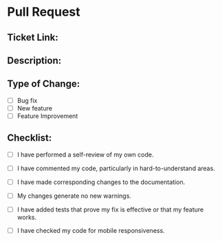 # Pull Request

## Ticket Link:

## Description:

## Type of Change:
- [ ] Bug fix
- [ ] New feature
- [ ] Feature Improvement

## Checklist:
- [ ] I have performed a self-review of my own code.
- [ ] I have commented my code, particularly in hard-to-understand areas.
- [ ] I have made corresponding changes to the documentation.
- [ ] My changes generate no new warnings.
- [ ] I have added tests that prove my fix is effective or that my feature works.
- [ ] I have checked my code for mobile responsiveness.

